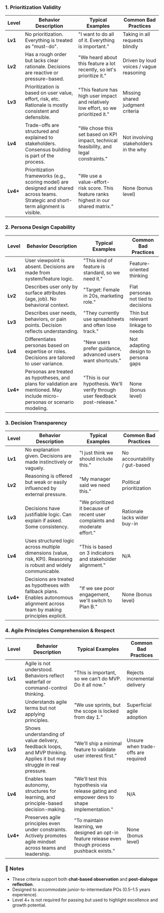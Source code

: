 ### 1. Prioritization Validity

| Level    | Behavior Description                                                                                                                 | Typical Examples                                                                       | Common Bad Practices                    |
| -------- | ------------------------------------------------------------------------------------------------------------------------------------ | -------------------------------------------------------------------------------------- | --------------------------------------- |
| **Lv1**  | No prioritization. Everything is treated as "must-do".                                                                               | "I want to do all of it. Everything is important."                                     | Taking in all requests blindly          |
| **Lv2**  | Has a rough order but lacks clear rationale. Decisions are reactive or pressure-based.                                               | "We heard about this feature a lot recently, so let's prioritize it."                  | Driven by loud voices / vague reasoning |
| **Lv3**  | Prioritization is based on user value, effort, risk, etc. Rationale is mostly consistent and defensible.                             | "This feature has high user impact and relatively low effort, so we prioritized it."   | Missing shared judgment criteria        |
| **Lv4**  | Trade-offs are structured and explained to stakeholders. Consensus building is part of the process.                                  | "We chose this set based on KPI impact, technical feasibility, and legal constraints." | Not involving stakeholders in the why   |
| **Lv4+** | Prioritization frameworks (e.g., scoring model) are designed and shared across teams. Strategic and short-term alignment is visible. | "We use a value-effort-risk score. This feature ranks highest in our shared matrix."   | None (bonus level)                      |

### 2. Persona Design Capability

| Level    | Behavior Description                                                                                                         | Typical Examples                                                           | Common Bad Practices                |
| -------- | ---------------------------------------------------------------------------------------------------------------------------- | -------------------------------------------------------------------------- | ----------------------------------- |
| **Lv1**  | User viewpoint is absent. Decisions are made from system/feature logic.                                                      | "This kind of feature is standard, so we need it."                         | Feature-oriented thinking           |
| **Lv2**  | Describes user only by surface attributes (age, job). No behavioral context.                                                 | "Target: Female in 20s, marketing role."                                   | Flat personas not tied to decisions |
| **Lv3**  | Describes user needs, behaviors, or pain points. Decision reflects understanding.                                            | "They currently use spreadsheets and often lose track."                    | Thin but relevant linkage to needs  |
| **Lv4**  | Differentiates personas based on expertise or roles. Decisions are tailored to user variance.                                | "New users prefer guidance, advanced users want shortcuts."                | Not adapting design to persona gaps |
| **Lv4+** | Personas are treated as hypotheses, and plans for validation are mentioned. May include micro-personas or scenario modeling. | "This is our hypothesis. We'll verify through user feedback post-release." | None (bonus level)                  |

### 3. Decision Transparency

| Level    | Behavior Description                                                                                                             | Typical Examples                                                           | Common Bad Practices          |
| -------- | -------------------------------------------------------------------------------------------------------------------------------- | -------------------------------------------------------------------------- | ----------------------------- |
| **Lv1**  | No explanation given. Decisions are made instinctively or vaguely.                                                               | "I just think we should include this."                                     | No accountability / gut-based |
| **Lv2**  | Reasoning is offered but weak or easily influenced by external pressure.                                                         | "My manager said we need this."                                            | Political prioritization      |
| **Lv3**  | Decisions have justifiable logic. Can explain if asked. Some consistency.                                                        | "We prioritized it because of recent user complaints and moderate effort." | Rationale lacks wider buy-in  |
| **Lv4**  | Uses structured logic across multiple dimensions (value, risk, KPI). Reasoning is robust and widely communicable.                | "This is based on 3 indicators and stakeholder alignment."                 | N/A                           |
| **Lv4+** | Decisions are treated as hypotheses with fallback plans. Enables autonomous alignment across team by making principles explicit. | "If we see poor engagement, we'll switch to Plan B."                       | None (bonus level)            |

### 4. Agile Principles Comprehension & Respect

| Level    | Behavior Description                                                                                                   | Typical Examples                                                                                   | Common Bad Practices                |
| -------- | ---------------------------------------------------------------------------------------------------------------------- | -------------------------------------------------------------------------------------------------- | ----------------------------------- |
| **Lv1**  | Agile is not understood. Behaviors reflect waterfall or command-control thinking.                                      | "This is important, so we can’t do MVP. Do it all now."                                            | Rejects incremental delivery        |
| **Lv2**  | Understands agile terms but not applying principles.                                                                   | "We use sprints, but the scope is locked from day 1."                                              | Superficial agile adoption          |
| **Lv3**  | Shows understanding of value delivery, feedback loops, and MVP thinking. Applies it but may struggle in real pressure. | "We'll ship a minimal feature to validate user interest first."                                    | Unsure when trade-offs are required |
| **Lv4**  | Enables team autonomy, structures for learning, and principle-based decision-making.                                   | "We’ll test this hypothesis via release gating and empower devs to shape implementation."          | N/A                                 |
| **Lv4+** | Preserves agile principles even under constraints. Actively promotes agile mindset across teams and leadership.        | "To maintain learning, we designed an opt-in feature release even though process pushback exists." | None (bonus level)                  |

### 📌 Notes

* These criteria support both **chat-based observation** and **post-dialogue reflection**.
* Designed to accommodate junior-to-intermediate POs (0.5–1.5 years experience).
* Level 4+ is not required for passing but used to highlight excellence and growth potential.
